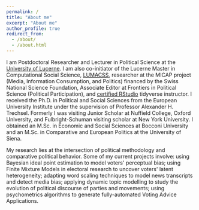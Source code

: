 ```yaml
---
permalink: /
title: "About me"
excerpt: "About me"
author_profile: true
redirect_from:
  - /about/
  - /about.html
---
```


I am Postdoctoral Researcher and Lecturer in Political Science at the [University of Lucerne](https://www.unilu.ch/en/faculties/faculty-of-humanities-and-social-sciences/institutes-departements-and-research-centres/department-of-political-science/staff/andrea-de-angelis-msc/). I am also co-initiator of the Lucerne Master in Computational Social Science, [LUMACSS](https://www.unilu.ch/en/study/study-programmes/masters-degrees/faculty-of-humanities-and-social-sciences/lucerne-master-in-computational-social-sciences-lumacss/), researcher at the MICAP project (Media, Information Consumption, and Politics) financed by the Swiss National Science Foundation, Associate Editor at Frontiers in Political Science (Political Participation), and [certified RStudio](https://education.rstudio.com/trainers/) tidyverse instructor. I received the Ph.D. in Political and Social Sciences from the European University Institute under the supervision of Professor Alexander H. Trechsel. Formerly I was visiting Junior Scholar at Nuffield College, Oxford University, and Fulbright-Schuman visiting scholar at New York University. I obtained an M.Sc. in Economic and Social Sciences at Bocconi University and an M.Sc. in Comparative and European Politics at the University of Siena.

My research lies at the intersection of political methodology and comparative political behavior. Some of my current projects involve: using Bayesian ideal point estimation to model voters' perceptual bias; using Finite Mixture Models in electoral research to uncover voters' latent heterogeneity; adapting word scaling techniques to model news transcripts and detect media bias; applying dynamic topic modelling to study the evolution of political discourse of parties and movements; using psychometrics algorithms to generate fully-automated Voting Advice Applications.

